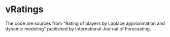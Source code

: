# vRatings
The code are sources from "Rating of players by Laplace approximation and dynamic modeling" published by International Journal of Forecasting.
